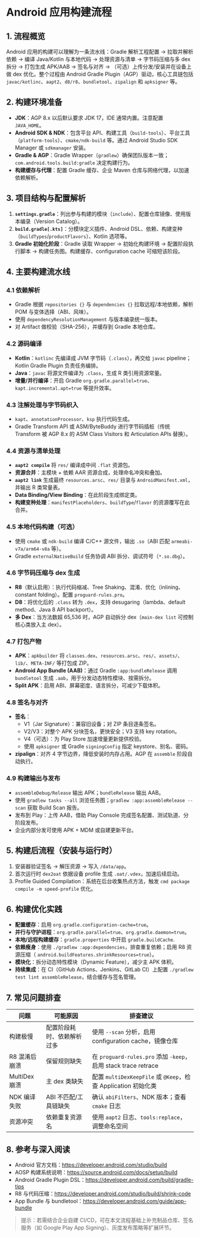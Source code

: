# Android 应用构建流程

## 1. 流程概览

Android 应用的构建可以理解为一条流水线：Gradle 解析工程配置 → 拉取并解析依赖 → 编译 Java/Kotlin 与本地代码 →
处理资源与清单 → 字节码压缩与多 dex 拆分 → 打包生成 APK/AAB → 签名与对齐 → （可选）上传分发/安装并在设备上做 dex 优化。整个过程由
Android Gradle Plugin（AGP）驱动，核心工具链包括 `javac/kotlinc`、`aapt2`、`d8/r8`、`bundletool`、`zipalign` 和 `apksigner` 等。

## 2. 构建环境准备

- **JDK**：AGP 8.x 以后默认要求 JDK 17，IDE 通常内置。注意配置 `JAVA_HOME`。
- **Android SDK & NDK**：包含平台 API、构建工具（`build-tools`）、平台工具（`platform-tools`）、`cmake/ndk-build` 等。通过
  Android Studio SDK Manager 或 `sdkmanager` 安装。
- **Gradle & AGP**：Gradle Wrapper（`gradlew`）确保团队版本一致；`com.android.tools.build:gradle` 决定构建行为。
- **构建缓存与代理**：配置 Gradle 缓存、企业 Maven 仓库与网络代理，以加速依赖解析。

## 3. 项目结构与配置解析

1. **`settings.gradle`**：列出参与构建的模块（`include`）、配置仓库镜像、使用版本编录（Version Catalog）。
2. **`build.gradle[.kts]`**：分模块定义插件、Android DSL、依赖、构建变种（`buildTypes`/`productFlavors`）、Kotlin 选项等。
3. **Gradle 初始化阶段**：Gradle 读取 Wrapper → 初始化构建环境 → 配置阶段执行脚本 → 构建任务图。构建缓存、configuration
   cache 可缩短该阶段。

## 4. 主要构建流水线

### 4.1 依赖解析

- Gradle 根据 `repositories {}` 与 `dependencies {}` 拉取远程/本地依赖，解析 POM 与变体选择（ABI、风味）。
- 使用 `dependencyResolutionManagement` 与版本编录统一版本。
- 对 Artifact 做校验（SHA-256），并缓存到 Gradle 本地仓库。

### 4.2 源码编译

- **Kotlin**：`kotlinc` 先编译成 JVM 字节码（`.class`），再交给 `javac` pipeline；Kotlin Gradle Plugin 负责任务编排。
- **Java**：`javac` 将源文件编译为 `.class`，生成 R 类引用资源常量。
- **增量/并行编译**：开启 Gradle `org.gradle.parallel=true`、`kapt.incremental.apt=true` 等提升效率。

### 4.3 注解处理与字节码织入

- `kapt`、`annotationProcessor`、`ksp` 执行代码生成。
- Gradle Transform API 或 ASM/ByteBuddy 进行字节码插桩（传统 Transform 被 AGP 8.x 的 ASM Class Visitors 和 Articulation
  APIs 替换）。

### 4.4 资源与清单处理

- **`aapt2 compile`** 将 `res/` 编译成中间 `.flat` 资源包。
- **资源合并**：主模块 + 依赖 AAR 资源合成，处理命名冲突和叠加。
- **`aapt2 link`** 生成最终 `resources.arsc`、`res/` 目录与 `AndroidManifest.xml`，并输出 R 类常量表。
- **Data Binding/View Binding**：在此阶段生成绑定类。
- **构建变种处理**：`manifestPlaceholders`、`buildType`/`flavor` 的资源覆写在此合并。

### 4.5 本地代码构建（可选）

- 使用 `cmake` 或 `ndk-build` 编译 C/C++ 源文件，输出 `.so`（ABI 匹配 `armeabi-v7a/arm64-v8a` 等）。
- Gradle `externalNativeBuild` 任务协调 ABI 拆分、调试符号（`*.so.dbg`）。

### 4.6 字节码压缩与 dex 生成

- **R8**（默认启用）：执行代码缩减、Tree Shaking、混淆、优化（inlining、constant folding）。配置 `proguard-rules.pro`。
- **D8**：将优化后的 `.class` 转为 `.dex`，支持 desugaring（lambda、default method、Java 8 API backport）。
- **多 Dex**：当方法数超 65,536 时，AGP 自动拆分 dex（`main-dex list` 可控制核心类放入主 dex）。

### 4.7 打包产物

- **APK**：`apkbuilder` 将 `classes.dex`、`resources.arsc`、`res/`、`assets/`、`lib/`、`META-INF/` 等打包成 ZIP。
- **Android App Bundle (AAB)**：通过 Gradle `:app:bundleRelease` 调用 `bundletool` 生成 `.aab`，用于分发动态特性模块、按需拆分。
- **Split APK**：启用 ABI、屏幕密度、语言拆分，可减少下载体积。

### 4.8 签名与对齐

- **签名**：
    - V1（Jar Signature）：兼容旧设备；对 ZIP 条目逐条签名。
    - V2/V3：对整个 APK 分块签名，更快安全；V3 支持 key rotation。
    - V4（可选）：为 Play Store 加速增量更新提供校验。
    - 使用 `apksigner` 或 Gradle `signingConfig` 指定 keystore、别名、密码。
- **zipalign**：对齐 4 字节边界，降低安装时内存占用。AGP 在 `assemble` 阶段自动执行。

### 4.9 构建输出与发布

- `assembleDebug/Release` 输出 APK；`bundleRelease` 输出 AAB。
- 使用 `gradlew tasks --all` 浏览任务图；`gradlew :app:assembleRelease --scan` 获取 Build Scan 报告。
- 发布到 Play：上传 AAB，借助 Play Console 完成签名配置、测试轨道、分阶段发布。
- 企业内部分发可使用 APK + MDM 或自建更新平台。

## 5. 构建后流程（安装与运行时）

1. 安装器验证签名 → 解压资源 → 写入 `/data/app`。
2. 首次运行时 `dex2oat` 依据设备 profile 生成 `.oat/.vdex`，加速后续启动。
3. Profile Guided Compilation：系统在后台收集热点方法，触发 `cmd package compile -m speed-profile` 优化。

## 6. 构建优化实践

- **配置缓存**：启用 `org.gradle.configuration-cache=true`。
- **并行与守护进程**：`org.gradle.parallel=true`、`org.gradle.daemon=true`。
- **本地/远程构建缓存**：`gradle.properties` 中开启 `gradle.buildCache`.
- **依赖瘦身**：使用 `./gradlew :app:dependencies`，排查重复依赖；启用 R8 资源压缩（
  `android.buildFeatures.shrinkResources=true`）。
- **模块化**：拆分动态特性模块（Dynamic Feature），减少主 APK 体积。
- **持续集成**：在 CI（GitHub Actions、Jenkins、GitLab CI）上配置 `./gradlew test lint assembleRelease`，结合缓存与签名管理。

## 7. 常见问题排查

| 问题          | 可能原因          | 排查建议                                                     |
|-------------|---------------|----------------------------------------------------------|
| 构建极慢        | 配置阶段耗时、依赖解析过多 | 使用 `--scan` 分析，启用 configuration cache，镜像仓库               |
| R8 混淆后崩溃    | 保留规则缺失        | 在 `proguard-rules.pro` 添加 `-keep`，启用 stack trace retrace |
| MultiDex 崩溃 | 主 dex 类缺失     | 配置 `multiDexKeepFile` 或 `@Keep`，检查 Application 初始化类      |
| NDK 编译失败    | ABI 不匹配/工具链缺失 | 确认 `abiFilters`、NDK 版本；查看 `cmake` 日志                     |
| 资源冲突        | 依赖重复资源名       | 使用 `aapt2` 日志、`tools:replace`，调整命名空间                     |

## 8. 参考与深入阅读

- Android 官方文档：https://developer.android.com/studio/build
- AOSP 构建系统说明：https://source.android.com/docs/setup/build
- Android Gradle Plugin DSL：https://developer.android.com/build/gradle-tips
- R8 与代码压缩：https://developer.android.com/studio/build/shrink-code
- App Bundle 与 bundletool：https://developer.android.com/guide/app-bundle

> 提示：若需结合企业自建 CI/CD，可在本文流程基础上补充制品仓库、签名服务（如 Google Play App Signing）、灰度发布策略等扩展环节。

